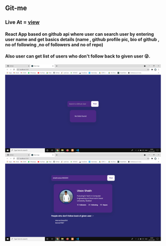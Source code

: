 ## Git-me

### Live At  = <a href="https://shekhutsav1962001.github.io/Git-Me/">view</a>

#### React App based on github api where user can search user by entering user name and get basics details (name , github profile pic, bio of github , no of following ,no of followers and no of repo)
#### Also user can get list of users who don't follow back to given user 😜. 

![alt text](/images/1.png)
![alt text](/images/2.png)
